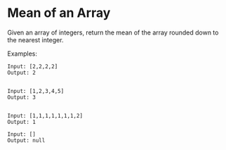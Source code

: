# Mean of an Array

Given an array of integers, return the mean of the array rounded down to the nearest integer. 

Examples:
```
Input: [2,2,2,2]
Output: 2


Input: [1,2,3,4,5]
Output: 3


Input: [1,1,1,1,1,1,1,2]
Output: 1

Input: []
Output: null
```